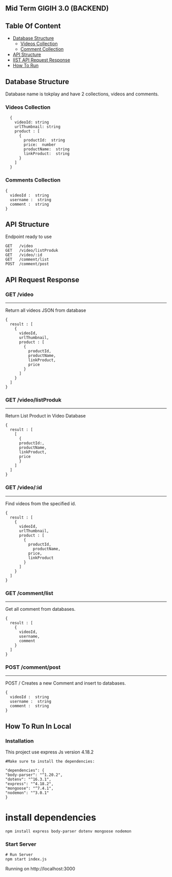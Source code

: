 ## Mid Term GIGIH 3.0 (BACKEND)

## Table Of Content

- [Database Structure](#database-structure)
  - [Videos Collection](#videos-collection)
  - [Comment Collection](#comment-collection)
- [API Structure](#api-structure)
- [lIST API Request Response](#api-request-response)
- [How To Run](#how-to-run-in-local)

## Database Structure

Database name is tokplay and have 2 collections, videos and comments.

### Videos Collection

```
  {
    videoId: string
    urlThumbnail: string
    product : [
      {
        productId:  string
        price:  number
        productName:  string
        linkProduct:  string
      }
    ]
  }
```

### Comments Collection

```
{
  videoId :  string
  username :  string
  comment :  string
}
```

## API Structure

Endpoint ready to use

```
GET   /video
GET   /video/listProduk
GET   /video/:id
GET   /comment/list
POST  /comment/post
```

## API Request Response

### GET /video

---

Return all videos JSON from database

```
{
  result : [
    {
      videoId,
      urlThumbnail,
      product : [
        {
          productId,
          productName,
          linkProduct,
          price
        }
      ]
    }
  ]
}
```

### GET /video/listProduk

---

Return List Product in Video Database

```
{
  result : [
    [
      {
      productId:,
      productName,
      linkProduct,
      price
      }
    ]
  ]
}
```

### GET /video/:id

---

Find videos from the specified id.

```
{
  result : [
    {
      videoId,
      urlThumbnail,
      product : [
        {
          productId,
     	    productName,
          price,
          linkProduct
        }
      ]
    }
  ]
}
```

### GET /comment/list

---

Get all comment from databases.

```
{
  result : [
    {
      videoId,
      username,
      comment
    }
  ]
}
```

### POST /comment/post

---

POST / Creates a new Comment and insert to databases.

```
{
  videoId :  string
  username :  string
  comment :  string
}
```

## How To Run In Local

### Installation

This project use express Js version 4.18.2

```
#Make sure to install the dependencies:

"dependencies": {
"body-parser": "^1.20.2",
"dotenv": "^16.3.1",
"express": "^4.18.2",
"mongoose": "^7.4.1",
"nodemon": "^3.0.1"
}
```

# install dependencies

```
npm install express body-parser dotenv mongoose nodemon
```

### Start Server

```
# Run Server
npm start index.js
```

Running on http://localhost:3000
